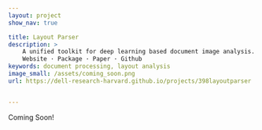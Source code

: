 ```yaml
---
layout: project
show_nav: true

title: Layout Parser
description: >
    A unified toolkit for deep learning based document image analysis. 
    Website · Package · Paper · Github
keywords: document processing, layout analysis
image_small: /assets/coming_soon.png
url: https://dell-research-harvard.github.io/projects/398layoutparser


---
```


Coming Soon!